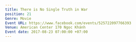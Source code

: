```yaml
---
title: There is No Single Truth in War
position: 21
Genre: Movie
Event URL: https://www.facebook.com/events/525722097766393
Venue: American Center 170 Ngọc Khánh
Event date: 2017-08-23 07:00:00 +07:00
---
```


